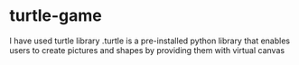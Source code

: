# turtle-game
I have used turtle library .turtle is a pre-installed python library that enables users to create pictures and shapes by providing them with virtual canvas 
